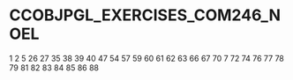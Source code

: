 # CCOBJPGL_EXERCISES_COM246_NOEL



1
2
5
26
27
35
38
39
40
47
54
57
59
60
61
62
63
66
67
70
7
72
74
76
77
78
79
81
82
83
84
85
86
88
